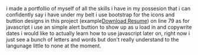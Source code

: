 i made a portfollio of myself of all the skills i have in my possesion that i can confidently say i have under my belt
i use bootstrap for the icons and buttion designs in this project 
(example<a href="Resume (1).pdf" class="btn btn-primary mt-3">Download Resume</a>) on line 79
as for javascript i use an simple alert buttion to show up as u load in and copywrite dates i would like to actually learn how to use javascript later on, right now i just see a bunch of letters and words but don't really understand to the langunage little to none at the moment.